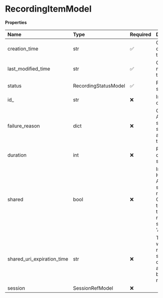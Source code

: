 # RecordingItemModel

**Properties**

| Name                       | Type                 | Required | Description                                                                                                      |
| :------------------------- | :------------------- | :------- | :--------------------------------------------------------------------------------------------------------------- |
| creation_time              | str                  | ✅       | Object creation time                                                                                             |
| last_modified_time         | str                  | ✅       | Object last modification time                                                                                    |
| status                     | RecordingStatusModel | ✅       | Recording status                                                                                                 |
| id\_                       | str                  | ❌       | Internal object ID                                                                                               |
| failure_reason             | dict                 | ❌       | Generalized API error structure suitable for any error type                                                      |
| duration                   | int                  | ❌       | Recording duration in seconds                                                                                    |
| shared                     | bool                 | ❌       | Indicates if Host or Admin has shared a recording. Can be set to true only then recording status is 'Available'. |
| shared_uri_expiration_time | str                  | ❌       | Time after which recording shared link cannot be accessed by recipients.                                         |
| session                    | SessionRefModel      | ❌       |                                                                                                                  |

<!-- This file was generated by liblab | https://liblab.com/ -->

